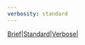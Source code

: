 ```yaml
---
verbosity: standard
---
```

[Brief](resume_brief.md)|[Standard](resume.md)|[Verbose](esume_verbose.md)|
